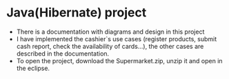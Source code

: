 # Java(Hibernate) project
 - There is a documentation with diagrams and design in this project
 - I have implemented the cashier`s use cases (register products, submit cash report, check the availability of cards...), the other cases are described in the documentation.   
 - To open the project, download the Supermarket.zip, unzip it and open in the eclipse.
